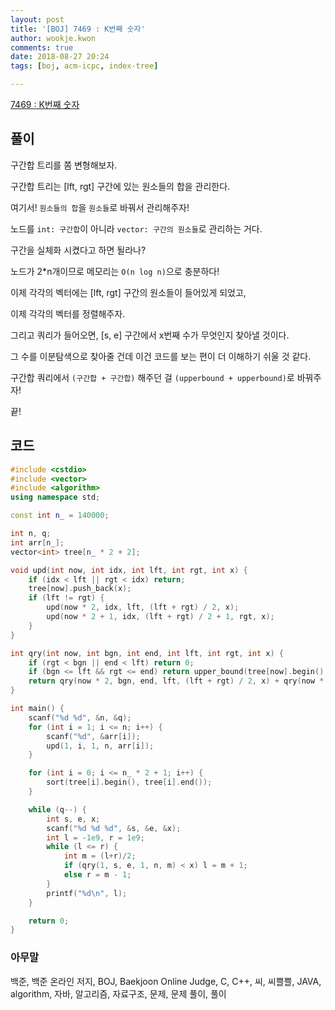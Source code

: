 ```yaml
---
layout: post
title: '[BOJ] 7469 : K번째 숫자'
author: wookje.kwon
comments: true
date: 2018-08-27 20:24
tags: [boj, acm-icpc, index-tree]

---
```


[7469 : K번째 숫자](https://www.acmicpc.net/problem/7469)  

## 풀이

구간합 트리를 쫌 변형해보자.

구간합 트리는 [lft, rgt] 구간에 있는 원소들의 합을 관리한다.

여기서! `원소들의 합`을 `원소들`로 바꿔서 관리해주자!

노드를 `int: 구간합`이 아니라 `vector: 구간의 원소들`로 관리하는 거다.

구간을 실체화 시켰다고 하면 될라나?

노드가 2*n개이므로 메모리는 `O(n log n)`으로 충분하다!

이제 각각의 벡터에는 [lft, rgt] 구간의 원소들이 들어있게 되었고,

이제 각각의 벡터를 정렬해주자.

그리고 쿼리가 들어오면, [s, e] 구간에서 x번째 수가 무엇인지 찾아낼 것이다.

그 수를 이분탐색으로 찾아줄 건데 이건 코드를 보는 편이 더 이해하기 쉬울 것 같다.

구간합 쿼리에서 `(구간합 + 구간합)` 해주던 걸 `(upperbound + upperbound)`로 바꿔주자!

끝!

## 코드

```cpp
#include <cstdio>
#include <vector>
#include <algorithm>
using namespace std;

const int n_ = 140000;

int n, q;
int arr[n_];
vector<int> tree[n_ * 2 + 2];

void upd(int now, int idx, int lft, int rgt, int x) {
	if (idx < lft || rgt < idx) return;
	tree[now].push_back(x);
	if (lft != rgt) {
		upd(now * 2, idx, lft, (lft + rgt) / 2, x);
		upd(now * 2 + 1, idx, (lft + rgt) / 2 + 1, rgt, x);
	}
}

int qry(int now, int bgn, int end, int lft, int rgt, int x) {
	if (rgt < bgn || end < lft) return 0;
	if (bgn <= lft && rgt <= end) return upper_bound(tree[now].begin(), tree[now].end(), x) - tree[now].begin();
	return qry(now * 2, bgn, end, lft, (lft + rgt) / 2, x) + qry(now * 2 + 1, bgn, end, (lft + rgt) / 2 + 1, rgt, x); // baekjoon님 이 코드를 BOJ에서 보고 계신다면 저를 BOJ에서 밴 해 주십시오
}

int main() {
    scanf("%d %d", &n, &q);
    for (int i = 1; i <= n; i++) {
        scanf("%d", &arr[i]);
        upd(1, i, 1, n, arr[i]);
    }

    for (int i = 0; i <= n_ * 2 + 1; i++) {
        sort(tree[i].begin(), tree[i].end());
    }

    while (q--) {
        int s, e, x;
        scanf("%d %d %d", &s, &e, &x);
        int l = -1e9, r = 1e9;
        while (l <= r) {
            int m = (l+r)/2;
            if (qry(1, s, e, 1, n, m) < x) l = m + 1;
            else r = m - 1;
        }
        printf("%d\n", l);
    }

    return 0;
}
```

### 아무말  
백준, 백준 온라인 저지, BOJ, Baekjoon Online Judge, C, C++, 씨, 씨쁠쁠, JAVA, algorithm, 자바, 알고리즘, 자료구조, 문제, 문제 풀이, 풀이
